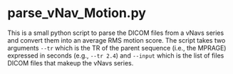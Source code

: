 # parse_vNav_Motion.py

This is a small python script to parse the DICOM files from a vNavs series and convert them into an average RMS motion score. The script takes two arguments `--tr` which is the TR of the parent sequence (i.e., the MPRAGE) expressed in seconds (e.g., `--tr 2.4`) and `--input` which is the list of files DICOM files that makeup the vNavs series.
